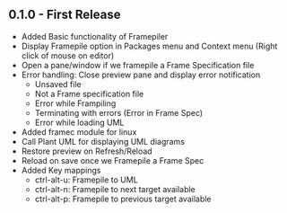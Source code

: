## 0.1.0 - First Release
* Added Basic functionality of Framepiler
* Display Framepile option in Packages menu and Context menu (Right click of mouse on editor)
* Open a pane/window if we framepile a Frame Specification file
* Error handling: Close preview pane and display error notification
  * Unsaved file
  * Not a Frame specification file
  * Error while Frampiling
  * Terminating with errors (Error in Frame Spec)
  * Error while loading UML
* Added framec module for linux
* Call Plant UML for displaying UML diagrams
* Restore preview on Refresh/Reload
* Reload on save once we Framepile a Frame Spec
* Added Key mappings
  * ctrl-alt-u: Framepile to UML
  * ctrl-alt-n: Framepile to next target available
  * ctrl-alt-p: Framepile to previous target available
